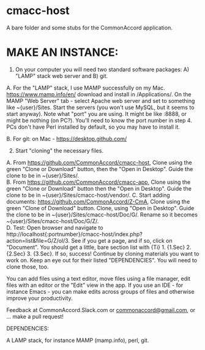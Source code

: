 # cmacc-host<br>
A bare folder and some stubs for the CommonAccord application.  <br>

# MAKE AN INSTANCE:

1.  On your computer you will need two standard software packages:  A) "LAMP" stack web server and B) git.  

  A.  For the "LAMP" stack, I use MAMP successfully on my Mac.  https://www.mamp.info/en/  download and install in /Applications/.  On the MAMP "Web Server" tab - select Apache web server and set to something like ~{user}/Sites.  Start the servers (you won't use MySQL, but it seems to start anyway).  Note what "port" you are using. It might be like :8888, or might be nothing (on PC?). You'll need to know the port number in step 4.  PCs don't have Perl installed by default, so you may have to install it. 
  
  B. For git: on Mac - https://desktop.github.com/ 
  
2. Start "cloning" the necessary files.  

  A. From https://github.com/CommonAccord/cmacc-host, Clone using the green "Clone or Download" button, then the "Open in Desktop".  Guide the clone to be in ~{user}/Sites/.  
  B. From https://github.com/CommonAccord/cmacc-app, Clone using the green "Clone or Download" button then the "Open in Desktop".  Guide the clone to be in ~{user}/Sites/cmacc-host/vendor/.
  C. Start adding documents:  https://github.com/CommonAccord/Z-CmA, Clone using the green "Clone of Download" button.  Clone, using "Open in Desktop".  Guide the clone to be in ~{user}/Sites/cmacc-host/Doc/G/.  Rename so it becomes ~{user}/Sites/cmacc-host/Doc/G/Z/.  
  D. Test:  Open browser and navigate to http://localhost{:portnumber}/cmacc-host/index.php?action=list&file=G/Z/ol/3.  See if you get a page, and if so, click on "Document".  You should get a little, bare section list with {Ti} 1. {1.Sec} 2. {2.Sec} 3. {3.Sec}.  If so, success!  Continue by cloning materials you want to work on.  Keep an eye out for their listed "DEPENDENCIES".  You will need to clone those, too.

You can add files using a text editor, move files using a file manager, edit files with an editor or the "Edit" view in the app.  If you use an IDE - for instance Emacs - you can make edits across groups of files and otherwise improve your productivity.

Feedback at CommonAccord.Slack.com or commonaccord@gmail.com, or ... make a pull request!


DEPENDENCIES:

A LAMP stack, for instance MAMP (mamp.info), perl, git.
